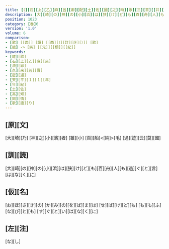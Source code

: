 ```yaml
---
title: [（][石][上][乙][麻][呂][卿][配][土][佐][國][之][時][歌][三][首][[并][短][歌]][）][反][歌][一][首]
description: [大][崎][の][神][の][小][浜][は][狭][け][ど][も][百][舟][人][も][過][ぐ][と][言][は][な][く][に]
position: 1023
category: [巻]6
version: '1.0'
volume: 6
comparison:
- [歌] [[西]] [謌] [[西][（][訂][正][）]] [歌]
- [能] -> [純] [[元]][[類]][[紀]]
keywords:
- [雑][歌]
- [石][上][乙][麻][呂]
- [流][罪]
- [久][米][若][賣]
- [密][通]
- [天][平][１][１][年]
- [年][紀]
- [土][佐]
- [高][知]
- [同][情]
- [歌][語][り]
---
```


## [原][文]

[大][埼][乃] [神][之][小][濱][者] [雖][小] [百][船]<[純]>[毛] [過][迹][云][莫][國]

## [訓][読]

[大][崎][の][神][の][小][浜][は][狭][け][ど][も][百][舟][人][も][過][ぐ][と][言][は][な][く][に]

## [仮][名]

[お][ほ][さ][き][の] [か][み][の][を][ば][ま][は] [せ][ば][け][ど][も] [も][も][ふ][な][び][と][も] [す][ぐ][と][い][は][な][く][に]

## [左][注]

[な][し]
